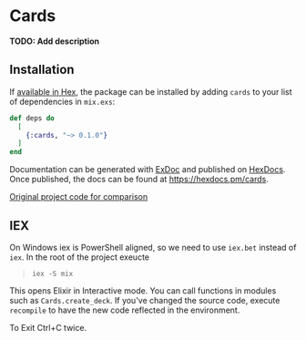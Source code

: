 # Cards

**TODO: Add description**

## Installation

If [available in Hex](https://hex.pm/docs/publish), the package can be installed
by adding `cards` to your list of dependencies in `mix.exs`:

```elixir
def deps do
  [
    {:cards, "~> 0.1.0"}
  ]
end
```

Documentation can be generated with [ExDoc](https://github.com/elixir-lang/ex_doc)
and published on [HexDocs](https://hexdocs.pm). Once published, the docs can
be found at <https://hexdocs.pm/cards>.

[Original project code for comparison](https://github.com/StephenGrider/ElixirCode)

## IEX

On Windows iex is PowerShell aligned, so we need to use `iex.bet` instead of `iex`. In the root of the project exeucte

> `iex -S mix`

This opens Elixir in Interactive mode. You can call functions in modules such as `Cards.create_deck`. If you've changed the source code, execute `recompile` to have the new code reflected in the environment.

To Exit Ctrl+C twice.
